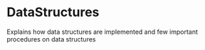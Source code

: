 # DataStructures
Explains how data structures are implemented and few important procedures on data structures
